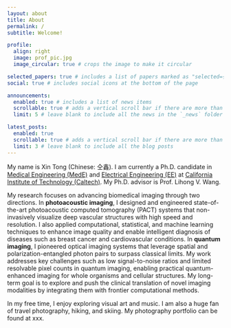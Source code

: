 ```yaml
---
layout: about
title: About
permalink: /
subtitle: Welcome!

profile:
  align: right
  image: prof_pic.jpg
  image_circular: true # crops the image to make it circular

selected_papers: true # includes a list of papers marked as "selected={true}"
social: true # includes social icons at the bottom of the page

announcements:
  enabled: true # includes a list of news items
  scrollable: true # adds a vertical scroll bar if there are more than 3 news items
  limit: 5 # leave blank to include all the news in the `_news` folder

latest_posts:
  enabled: true
  scrollable: true # adds a vertical scroll bar if there are more than 3 new posts items
  limit: 3 # leave blank to include all the blog posts
---
```


My name is Xin Tong (Chinese: 仝鑫). I am currently a Ph.D. candidate in <a href="https://mede.caltech.edu/">Medical Engineering (MedE)</a> and <a href="https://www.ee.caltech.edu/">Electrical Engineering (EE)</a> at <a href="https://www.caltech.edu/">California Institute of Technology (Caltech)</a>. My Ph.D. advisor is Prof. Lihong V. Wang.

My research focuses on advancing biomedical imaging through two directions. In <b>photoacoustic imaging</b>, I designed and engineered state-of-the-art photoacoustic computed tomography (PACT) systems that non-invasively visualize deep vascular structures with high speed and resolution. I also applied computational, statistical, and machine learning techniques to enhance image quality and enable intelligent diagnosis of diseases such as breast cancer and cardiovascular conditions. In <b>quantum imaging</b>, I pioneered optical imaging systems that leverage spatial and polarization-entangled photon pairs to surpass classical limits. My work addresses key challenges such as low signal-to-noise ratios and limited resolvable pixel counts in quantum imaging, enabling practical quantum-enhanced imaging for whole organisms and cellular structures. My long-term goal is to explore and push the clinical translation of novel imaging modalities by integrating them with frontier computational methods.

In my free time, I enjoy exploring visual art and music. I am also a huge fan of travel photography, hiking, and skiing. My photography portfolio can be found at xxx.
